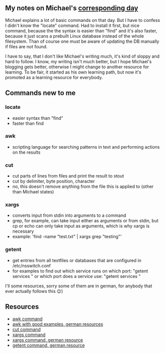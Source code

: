 ## My notes on Michael's [corresponding day](https://www.90daysofdevops.com/2022/day15/)
Michael explains a lot of basic commands on that day. But I have to confess I 
didn't know the "locate" command. Had to install it first, but nice command,
because the the syntax is easier than "find" and it's also faster, because it
just scans a prebuilt Linux database instead of the whole filesystem. Than of
course one must be aware of updating the DB manually if files are not found.

I have to say, that I don't like Michael's writing much, it's kind of sloppy
and hard to follow. I know, my writing isn't much better, but I hope Michael's
blogging gets better, otherwise I might change to another resource for learning.
To be fair, it started as his own learning path, but now it's promoted as a
learning resource for everybody.

## Commands new to me
### locate
- easier syntax than "find"
- faster than find

### awk
- scripting language for searching patterns in text and performing actions on the
results

### cut
- cut parts of lines from files and print the result to stout
- cut by delimiter, byte position, character
- no, this doesn't remove anything from the file this is applied to (other than
Michael states)

### xargs
- converts input from stdin into arguments to a command
- grep, for example, can take input either as arguments or from stdin, but cp
or echo can only take
input as arguments, which is why xargs is necessary
- example: 'find -name "test.txt" | xargs grep "testing"'

### getent
- get entries from all textfiles or databases that are configured in /etc/nsswitch.conf
- for examples to find out which service runs on which port: "getent services <portnumber>"
or which port does a service use: "getent services <servicename>"

I'll some resources, sorry some of them are in german, for anybody that ever
actually follows this :wink:)

## Resources
- [awk command](https://www.tutorialspoint.com/unix_commands/awk.htm)
- [awk with good examples, german resources](https://www.linux-community.de/ausgaben/linuxuser/2005/10/awk-werkzeug-und-skriptsprache/)
- [cut command](https://linuxize.com/post/linux-cut-command/)
- [xargs command](https://en.wikipedia.org/wiki/Xargs)
- [xargs command, german resource](https://www.ionos.de/digitalguide/server/konfiguration/linux-xargs-befehl/)
- [getent command, german resource](https://www.my-it-brain.de/wordpress/getent-informationen-ueber-user-gruppen-services-und-mehr-anzeigen/)
